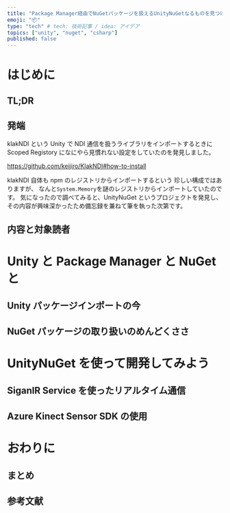 ```yaml
---
title: "Package Manager経由でNuGetパッケージを扱えるUnityNuGetなるものを見つけた話"
emoji: "📦"
type: "tech" # tech: 技術記事 / idea: アイデア
topics: ["unity", "nuget", "csharp"]
published: false
---
```


# はじめに

## TL;DR

## 発端

klakNDI という Unity で NDI 通信を扱うライブラリをインポートするときに
Scoped Registory になにやら見慣れない設定をしていたのを発見しました。

https://github.com/keijiro/KlakNDI#how-to-install

klakNDI 自体も npm のレジストリからインポートするという
珍しい構成ではありますが、
なんと`System.Memory`を謎のレジストリからインポートしていたのです。
気になったので調べてみると、UnityNuGet というプロジェクトを発見し、
その内容が興味深かったため備忘録を兼ねて筆を執った次第です。

## 内容と対象読者

# Unity と Package Manager と NuGet と

## Unity パッケージインポートの今

## NuGet パッケージの取り扱いのめんどくささ

# UnityNuGet を使って開発してみよう

## SiganlR Service を使ったリアルタイム通信

## Azure Kinect Sensor SDK の使用

# おわりに

## まとめ

## 参考文献
